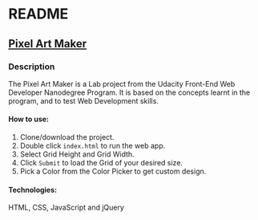 # README #

## [Pixel Art Maker](https://imrajatgupta.github.io/Pixel-Art-Maker/) ##

### Description ###
The Pixel Art Maker is a Lab project from the Udacity Front-End Web Developer Nanodegree Program. It is based on the concepts learnt in the program, and to test Web Development skills.

#### How to use: ####
1) Clone/download the project.
2) Double click `index.html` to run the web app.
3) Select Grid Height and Grid Width.
4) Click `Submit` to load the Grid of your desired size.
5) Pick a Color from the Color Picker to get custom design.

#### Technologies: ####
HTML, CSS, JavaScript and jQuery


